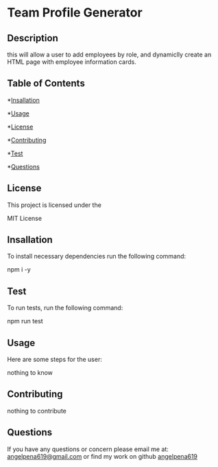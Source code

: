 
  # Team Profile Generator
  ##  Description
   this will allow a user to add employees by role, and dynamiclly create an HTML page with employee information cards. 

  ## Table of Contents


  *[Insallation](#Insallation)
 
  *[Usage](#Usage)

  *[License](#License)

  *[Contributing](#Contributing)

  *[Test](#Test)

  *[Questions](#Questions)

  
  ## License
   This project is licensed under the 
   
MIT License

  ## Insallation
   To install necessary dependencies run the following command: 
   
npm i -y 

  ## Test
   To run tests, run the following command: 
   
npm run test

  ## Usage
   Here are some steps for the user: 
   
nothing to know

  ## Contributing
   nothing to contribute 
   
  ## Questions
  
  If you have any questions or concern please email me at: 
  angelpena619@gmail.com
  or find my work on github
  [angelpena619](https://github.com/angelpena619)
  